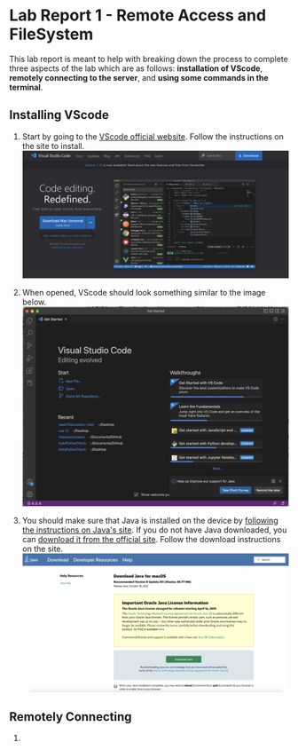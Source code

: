 # Lab Report 1 - Remote Access and FileSystem
This lab report is meant to help with breaking down the process to complete three aspects of the lab which are as follows: **installation of VScode**, **remotely connecting to the server**, and **using some commands in the terminal**.

## Installing VScode
1. Start by going to the [VScode official website](https://code.visualstudio.com/). Follow the instructions on the site to install.
![Image](https://raw.githubusercontent.com/aerin-c/cse15l-lab-report/main/lab1images/lab%201%20-%20%20vscode%20landing.png)

2. When opened, VScode should look something similar to the image below.
![Image](https://raw.githubusercontent.com/aerin-c/cse15l-lab-report/main/lab1images/lab%201%20-%20vscode%20opened.png)

3. You should make sure that Java is installed on the device by [following the instructions on Java's site](https://www.java.com/en/download/help/version_manual.html). If you do not have Java downloaded, you can [download it from the official site](https://www.java.com/en/download/). Follow the download instructions on the site.
![Image](https://raw.githubusercontent.com/aerin-c/cse15l-lab-report/main/lab1images/lab%201%20-%20java%20page.png)

## Remotely Connecting
1. 

